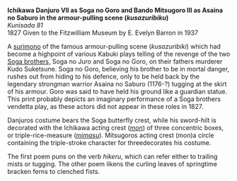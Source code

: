 **Ichikawa Danjuro VII as Soga no Goro and Bando Mitsugoro III as Asaina no Saburo in the armour-pulling scene (_kusazuribiku_)**    
_Kunisada 81_  
1827 Given to the Fitzwilliam Museum by E. Evelyn Barron in 1937

A [surimono](/themes/surimono-and-special-printing-effects) of the famous armour-pulling scene (_kusazuribiki_) which had become a highpoint of various Kabuki plays telling of the revenge of the two [Soga brothers,](/exhibition/group-6) Soga no Juro and Soga no Goro, on their fathers murderer Kudo Suketsune. Soga no Goro, believing his brother to be in mortal danger, rushes out from hiding to his defence, only to be held back by the legendary strongman warrior Asaina no Saburo (1176-?) tugging at the skirt of his armour. Goro was said to have held his ground like a guardian statue. This print probably depicts an imaginary performance of a Soga brothers vendetta play, as these actors did not appear in these roles in 1827.

Danjuros costume bears the Soga butterfly crest, while his sword-hilt is decorated with the Ichikawa acting crest (_[mon](/themes/actors-names-and-crests)_) of three concentric boxes, or triple-rice-measure (_[mimasu](/themes/actors-names-and-crests)_). Mitsugoros acting crest (_mon_)a circle containing the triple-stroke character for threedecorates his costume.

The first poem puns on the verb _hikeru_, which can refer either to trailing mists or tugging. The other poem likens the curling leaves of springtime bracken ferns to clenched fists.
